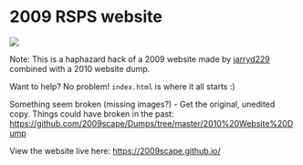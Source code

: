 # 2009 RSPS website

![](https://i.imgur.com/eNu2Qnt.png)

Note: This is a haphazard hack of a 2009 website made by [jarryd229](https://github.com/jarryd229) combined with a 2010 website dump.

Want to help? No problem! `index.html` is where it all starts :)

Something seem broken (missing images?) - Get the original, unedited copy. Things could have broken in the past: https://github.com/2009scape/Dumps/tree/master/2010%20Website%20Dump

View the website live here: https://2009scape.github.io/
